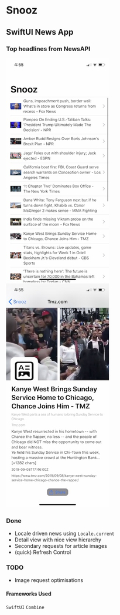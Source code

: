 # Snooz
## SwiftUI News App

### Top headlines from NewsAPI

![Alt text](/shots/IMG_4860.jpg?raw=true "Screenshot")
![Alt text](/shots/IMG_4859.jpg?raw=true "Screenshot")

### Done
* Locale driven news using `Locale.current`
* Detail view with nice view hierarchy
* Secondary requests for article images
* (quick) Refresh Control

### TODO
* Image request optimisations

#### Frameworks Used
`SwiftUI` `Combine`
